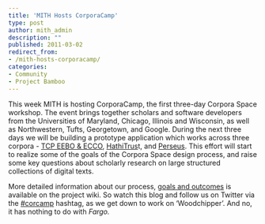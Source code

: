 ```yaml
---
title: 'MITH Hosts CorporaCamp'
type: post
author: mith_admin
description: ""
published: 2011-03-02
redirect_from: 
- /mith-hosts-corporacamp/
categories:
- Community
- Project Bamboo
---
```

This week MITH is hosting CorporaCamp, the first three-day Corpora Space workshop. The event brings together scholars and software developers from the Universities of Maryland, Chicago, Illinois and Wisconsin, as well as Northwestern, Tufts, Georgetown, and Google. During the next three days we will be building a prototype application which works across three corpora - [TCP EEBO & ECCO](http://www.lib.umich.edu/tcp/), [HathiTrus](http://www.hathitrust.org/home)t, and [Perseus](http://www.perseus.tufts.edu/hopper/). This effort will start to realize some of the goals of the Corpora Space design process, and raise some key questions about scholarly research on large structured collections of digital texts.

More detailed information about our process, [goals and outcomes](https://wiki.projectbamboo.org/display/BTECH/Corpora+Camp+Workshop+outcomes+and+goals) is available on the project wiki. So watch this blog and follow us on Twitter via the [#corcamp](http://twitter.com/#corcamp) hashtag, as we get down to work on ‘Woodchipper’. And no, it has nothing to do with _Fargo._

